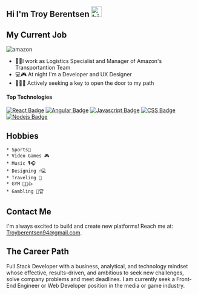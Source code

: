 ## Hi I'm Troy Berentsen <img src="https://user-images.githubusercontent.com/1303154/88677602-1635ba80-d120-11ea-84d8-d263ba5fc3c0.gif" width="28px" alt="hi">


## My Current Job
![amazon](https://aleen42.github.io/badges/src/amazon.svg)
- 🚛📁I work as Logistics Specialist and Manager of Amazon's Transportantion Team
- 💻🎮 At night I'm a Developer and UX Designer
- 💪😁🤘 Actively seeking a key to open the door to my path



#### Top Technologies

[![React Badge](https://img.shields.io/badge/-React-61DBFB?style=for-the-badge&labelColor=black&logo=react&logoColor=61DBFB)](#) [![Angular Badge](https://img.shields.io/badge/-Angular-F90303?style=for-the-badge&labelColor=black&logo=Angular&logoColor=F90303)](#) [![Javascript Badge](https://img.shields.io/badge/-Javascript-F0DB4F?style=for-the-badge&labelColor=black&logo=javascript&logoColor=F0DB4F)](#) [![CSS Badge](https://img.shields.io/badge/-CSS3-1d4ffe?style=for-the-badge&labelColor=black&logo=CSS3&logoColor=1d4ffe)](#) [![Nodejs Badge](https://img.shields.io/badge/-Nodejs-3C873A?style=for-the-badge&labelColor=black&logo=node.js&logoColor=3C873A)](#)

## Hobbies
```
* Sports🏉
* Video Games 🎮
* Music 🎙🎧
* Designing 🖱💻
* Traveling 🎈
* GYM 💪👦👍
* Gambling 🎰🏆
```
## Contact Me
I'm always excited to build and create new platforms! Reach me at: Troyberentsen94@gmail.com.


## The Career Path
Full Stack Developer with a business, analytical, and technology mindset whose effective, results-driven, and ambitious to seek new challenges, solve company problems and meet deadlines. I am currently seek a Front-End Engineer or Web Developer position in the media or game industry.


